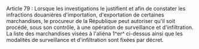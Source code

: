 Article 79 : Lorsque les investigations le justifient et afin de
constater les infractions douanières d'importation, d'exportation de
certaines marchandises, le procureur de la République peut autoriser
qu'il soit procédé, sous son contrôle, à une opération de surveillance
et d'infiltration.
La liste des marchandises visées à l'aliéna 1^er^ ci-dessus ainsi que
les modalités de surveillance et d'infiltration sont fixées par décret.